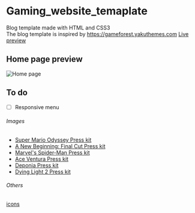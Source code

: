 # Gaming_website_temaplate

Blog template made with HTML and CSS3 <br/>
The blog template is inspired by https://gameforest.yakuthemes.com
[Live preview ](https://funnycactus.github.io/Gaming_website_temaplate/)

## Home page preview
![Home page](https://user-images.githubusercontent.com/53121602/73542110-497ae380-4434-11ea-9476-ec58c8cad307.jpg)


## To do
- [ ] Responsive menu


######  Images
- [Super Mario Odyssey Press kit](https://www.igdb.com/games/super-mario-odyssey/presskit) 
- [A New Beginning: Final Cut Press kit](https://www.igdb.com/games/a-new-beginning-final-cut/presskit)
- [Marvel's Spider-Man Press kit](https://www.igdb.com/games/marvels-spider-man/presskit)
- [Ace Ventura Press kit](https://www.igdb.com/games/ace-ventura/presskit)
- [Deponia Press kit](https://www.igdb.com/games/deponia/presskit)
- [Dying Light 2 Press kit](https://www.igdb.com/games/dying-light-2/presskit)

######  Others
[icons](https://fontawesome.com)